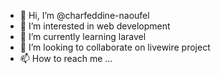 - 👋 Hi, I’m @charfeddine-naoufel
- 👀 I’m interested in web development
- 🌱 I’m currently learning laravel
- 💞️ I’m looking to collaborate on livewire project
- 📫 How to reach me ...

<!---
charfeddine-naoufel/charfeddine-naoufel is a ✨ special ✨ repository because its `README.md` (this file) appears on your GitHub profile.
You can click the Preview link to take a look at your changes.
--->
